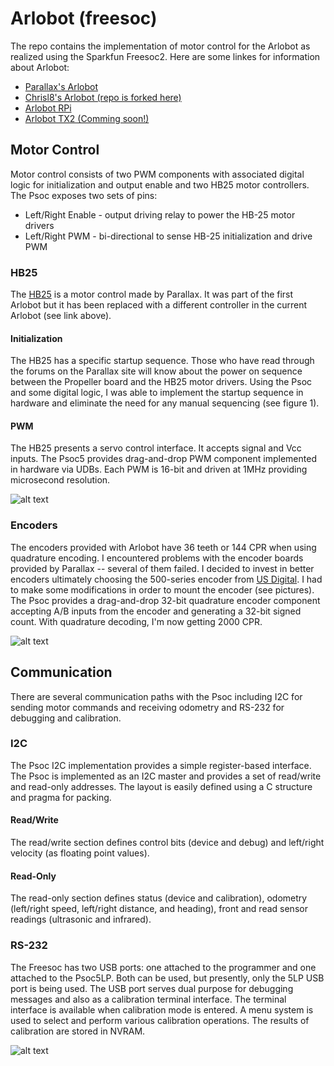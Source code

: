 # Arlobot (freesoc)

The repo contains the implementation of motor control for the Arlobot as realized using the Sparkfun Freesoc2.  Here are some linkes for 
information about Arlobot:
* [Parallax's Arlobot](https://www.parallax.com/product/arlo-robotic-platform-system)
* [Chrisl8's Arlobot (repo is forked here)](https://github.com/chrisl8/ArloBot)
* [Arlobot RPi](https://github.com/tslator/arlobot_rpi)
* [Arlobot TX2 (Comming soon!)](https://github.com/tslator/arlobot_tx2)

## Motor Control
Motor control consists of two PWM components with associated digital logic for initialization and output enable and two HB25 motor 
controllers.  The Psoc exposes two sets of pins:
* Left/Right Enable - output driving relay to power the HB-25 motor drivers
* Left/Right PWM - bi-directional to sense HB-25 initialization and drive PWM

### HB25
The [HB25](https://www.parallax.com/sites/default/files/downloads/29144-HB-25-Motor-Controller-V1.2.pdf) is a motor control made by 
Parallax.  It was part of the first Arlobot but it has been replaced with a different controller in the current Arlobot (see link above).

#### Initialization
The HB25 has a specific startup sequence.  Those who have read through the forums on the Parallax site will know about the power on 
sequence between the Propeller board and the HB25 motor drivers.  Using the Psoc and some digital logic, I was able to implement the 
startup sequence in hardware and eliminate the need for any manual sequencing (see figure 1).

#### PWM
The HB25 presents a servo control interface.  It accepts signal and Vcc inputs.  The Psoc5 provides drag-and-drop PWM component implemented in hardware via UDBs.  Each PWM is 16-bit and driven at 1MHz providing microsecond resolution.

![alt text](https://github.com/tslator/arlobot_freesoc/raw/master/images/hb25.png "Figure 1")
 
### Encoders
The encoders provided with Arlobot have 36 teeth or 144 CPR when using quadrature encoding.  I encountered problems with the encoder
boards provided by Parallax -- several of them failed.  I decided to invest in better encoders ultimately choosing the 500-series  encoder from [US Digital](http://cdn.usdigital.com/assets/datasheets/EM1_datasheet.pdf?k=636093962901874636).  I had to make some modifications in order to mount the encoder (see pictures).  The Psoc provides a drag-and-drop 32-bit quadrature encoder component accepting A/B inputs from the encoder and generating a 32-bit signed count.  With quadrature decoding, I'm now getting 2000 CPR.

![alt text](https://github.com/tslator/arlobot_freesoc/raw/master/images/encoder.png "Figure 2")

## Communication
There are several communication paths with the Psoc including I2C for sending motor commands and receiving odometry and RS-232 for debugging and calibration.

### I2C
The Psoc I2C implementation provides a simple register-based interface.  The Psoc is implemented as an I2C master and provides a set of 
read/write and read-only addresses.  The layout is easily defined using a C structure and pragma for packing.

#### Read/Write
The read/write section defines control bits (device and debug) and left/right velocity (as floating point values).

#### Read-Only
The read-only section defines status (device and calibration), odometry (left/right speed, left/right distance, and heading), front and read sensor readings (ultrasonic and infrared).

### RS-232
The Freesoc has two USB ports: one attached to the programmer and one attached to the Psoc5LP.  Both can be used, but presently, only the
5LP USB port is being used.  The USB port serves dual purpose for debugging messages and also as a calibration terminal interface.  The
terminal interface is available when calibration mode is entered.  A menu system is used to select and perform various calibration
operations.  The results of calibration are stored in NVRAM.

![alt text](https://github.com/tslator/arlobot_freesoc/raw/master/images/comms.png "Figure 3")
